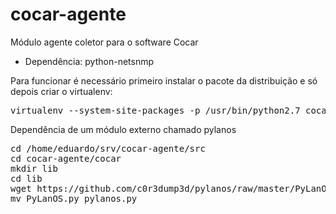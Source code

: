 cocar-agente
============

Módulo agente coletor para o software Cocar

* Dependência: python-netsnmp

Para funcionar é necessário primeiro instalar o pacote da distribuição e só depois criar o virtualenv:

<pre>
virtualenv --system-site-packages -p /usr/bin/python2.7 cocar-agente
</pre>

Dependência de um módulo externo chamado pylanos

<pre>
cd /home/eduardo/srv/cocar-agente/src
cd cocar-agente/cocar
mkdir lib
cd lib
wget https://github.com/c0r3dump3d/pylanos/raw/master/PyLanOS.py
mv PyLanOS.py pylanos.py
</pre>
